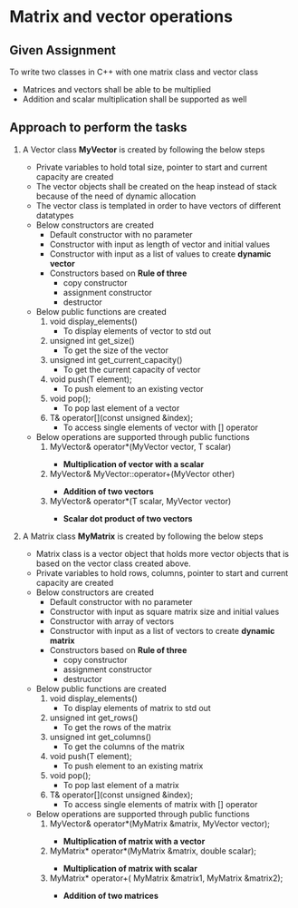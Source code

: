 # Matrix and vector operations

## Given Assignment

To write two classes in C++ with one matrix class and vector class </br>

- Matrices and vectors shall be able to be multiplied </br> 
- Addition and scalar multiplication shall be supported as well </br> 

## Approach to perform the tasks

1. A Vector class **MyVector** is created by following the below steps

    * Private variables to hold total size, pointer to start and current capacity are created 
    * The vector objects shall be created on the heap instead of stack because of the need of dynamic allocation
    * The vector class is templated in order to have vectors of different datatypes
    * Below constructors are created 
        * Default constructor with no parameter
        * Constructor with input as length of vector and initial values
        * Constructor with input as a list of values to create **dynamic vector**
        * Constructors based on **Rule of three**
            * copy constructor
            * assignment constructor
            * destructor
    * Below public functions are created
        1. void display_elements()
            - To display elements of vector to std out
        2. unsigned int get_size()
            - To get the size of the vector
        3. unsigned int get_current_capacity()
            - To get the current capacity of vector
        4. void push(T element);
            - To push element to an existing vector
        5. void pop();
            - To pop last element of a vector
        6. T& operator[](const unsigned &index);
            - To access single elements of vector with [] operator
    * Below operations are supported through public functions
        1. MyVector<T>& operator*(MyVector<T> vector, T scalar)
            - **Multiplication of vector with a scalar**
        2. MyVector<T>& MyVector<T>::operator+(MyVector<T> other)
            - **Addition of two vectors**
        3. MyVector<T>& operator*(T scalar, MyVector<T> vector)
            - **Scalar dot product of two vectors**

1. A Matrix class **MyMatrix** is created by following the below steps

    * Matrix class is a vector object that holds more vector objects that is based on the vector class created above.
    * Private variables to hold rows, columns, pointer to start and current capacity are created
    * Below constructors are created 
        * Default constructor with no parameter
        * Constructor with input as square matrix size and initial values
        * Constructor with array of vectors
        * Constructor with input as a list of vectors to create **dynamic matrix**
        * Constructors based on **Rule of three**
            * copy constructor
            * assignment constructor
            * destructor
    * Below public functions are created
        1. void display_elements()
            - To display elements of matrix to std out
        2. unsigned int get_rows()
            - To get the rows of the matrix
        3. unsigned int get_columns()
            - To get the columns of the matrix
        4. void push(T element);
            - To push element to an existing matrix
        5. void pop();
            - To pop last element of a matrix
        6. T& operator[](const unsigned &index);
            - To access single elements of matrix with [] operator
    * Below operations are supported through public functions
        1. MyVector& operator*(MyMatrix<MyVector> &matrix, MyVector vector);
            - **Multiplication of matrix with a vector**
        2. MyMatrix<MyVector>* operator*(MyMatrix<MyVector> &matrix, double scalar);
            - **Multiplication of matrix with scalar**
        3. MyMatrix<MyVector>* operator+( MyMatrix<MyVector> &matrix1, MyMatrix<MyVector> &matrix2);
            - **Addition of two matrices**

